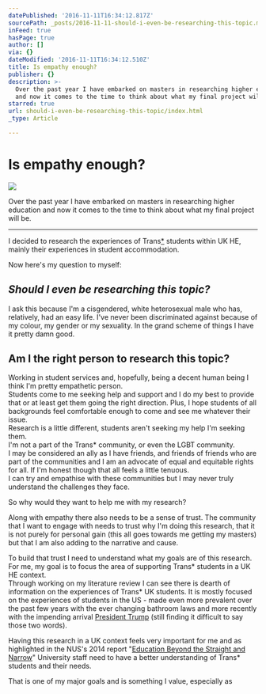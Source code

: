 ```yaml
---
datePublished: '2016-11-11T16:34:12.817Z'
sourcePath: _posts/2016-11-11-should-i-even-be-researching-this-topic.md
inFeed: true
hasPage: true
author: []
via: {}
dateModified: '2016-11-11T16:34:12.510Z'
title: Is empathy enough?
publisher: {}
description: >-
  Over the past year I have embarked on masters in researching higher education
  and now it comes to the time to think about what my final project will be.
starred: true
url: should-i-even-be-researching-this-topic/index.html
_type: Article

---
```

# Is empathy enough?
![](https://the-grid-user-content.s3-us-west-2.amazonaws.com/46e391b2-23b3-4cf8-978c-26f522f39629.gif)

Over the past year I have embarked on masters in researching higher education and now it comes to the time to think about what my final project will be.

---

I decided to research the experiences of Trans[\*][0] students within UK HE, mainly their experiences in student accommodation.

Now here's my question to myself:

## _Should I even be researching this topic?_

I ask this because I'm a cisgendered, white heterosexual male who has, relatively, had an easy life. I've never been discriminated against because of my colour, my gender or my sexuality. In the grand scheme of things I have it pretty damn good.

## Am I the right person to research this topic?

Working in student services and, hopefully, being a decent human being I think I'm pretty empathetic person.   
Students come to me seeking help and support and I do my best to provide that or at least get them going the right direction. Plus, I hope students of all backgrounds feel comfortable enough to come and see me whatever their issue.  
Research is a little different, students aren't seeking my help I'm seeking them.   
I'm not a part of the Trans\* community, or even the LGBT community.   
I may be considered an ally as I have friends, and friends of friends who are part of the communities and I am an advocate of equal and equitable rights for all. If I'm honest though that all feels a little tenuous.  
I can try and empathise with these communities but I may never truly understand the challenges they face.

So why would they want to help me with my research?

Along with empathy there also needs to be a sense of trust. The community that I want to engage with needs to trust why I'm doing this research, that it is not purely for personal gain (this all goes towards me getting my masters) but that I am also adding to the narrative and cause.

To build that trust I need to understand what my goals are of this research.   
For me, my goal is to focus the area of supporting Trans\* students in a UK HE context.   
Through working on my literature review I can see there is dearth of information on the experiences of Trans\* UK students. It is mostly focused on the experiences of students in the US - made even more prevalent over the past few years with the ever changing bathroom laws and more recently with the impending arrival [President Trump][1] (still finding it difficult to say those two words).

Having this research in a UK context feels very important for me and as highlighted in the NUS's 2014 report "[Education Beyond the Straight and Narrow][2]" University staff need to have a better understanding of Trans\* students and their needs.

That is one of my major goals and is something I value, especially as

[0]: http://itspronouncedmetrosexual.com/2012/05/what-does-the-asterisk-in-trans-stand-for/#sthash.IE6KIG6F.dpbs "What does the asterisk in “trans*” stand for?"
[1]: https://youtu.be/cZMKbFVh2VI
[2]: https://www.nus.org.uk/global/lgbt-research.pdf "Education Beyond the Straight and Narrow [PDF]"